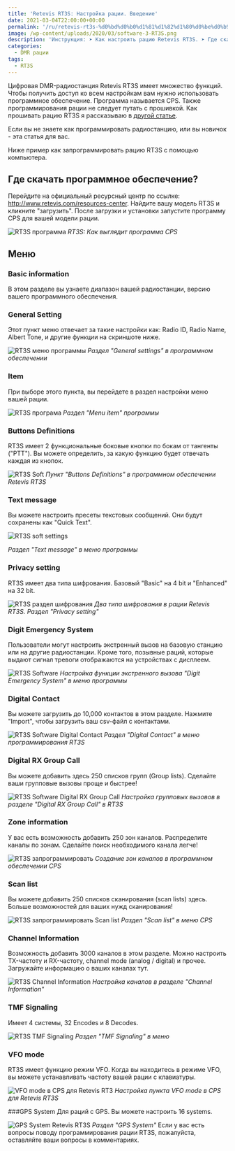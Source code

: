 ```yaml
---
title: 'Retevis RT3S: Настройка рации. Введение'
date: 2021-03-04T22:00:00+00:00
permalink: '/ru/retevis-rt3s-%d0%bd%d0%b0%d1%81%d1%82%d1%80%d0%be%d0%b9%d0%ba%d0%b0/'
image: /wp-content/uploads/2020/03/software-3-RT3S.png
description: 'Инструкция: ➤ Как настроить рацию Retevis RT3S. ➤ Где скачать программу. ➤ Как выбрать версию. ➤ Какие есть настройки.'
categories:
  - DMR рации
tags:
  - RT3S
---
```

Цифровая DMR-радиостанция Retevis RT3S имеет множество функций. Чтобы получить доступ ко всем настройкам вам нужно использовать программное обеспечение. Программа называется CPS. Также программирования рации не следует путать с прошивкой. Как прошивать рацию RT3S я рассказываю в [другой статье](https://retevis.com.ua/ru/%d0%bf%d1%80%d0%be%d1%88%d0%b8%d0%b2%d0%ba%d0%b0-retevis-rt3s/).

Если вы не знаете как программировать радиостанцию, или вы новичок - эта статья для вас.

Ниже пример как запрограммировать рацию RT3S с помощью компьютера.

## Где скачать программное обеспечение?

Перейдите на официальный ресурсный центр по ссылке: <http://www.retevis.com/resources-center>. Найдите вашу модель RT3S и кликните "загрузить". После загрузки и установки запустите программу CPS для вашей модели рации.

![RT3S программа](/wp-content/uploads/2020/03/software-1-RT3S.jpg)
*RT3S: Как выглядит программа CPS*

## Меню

### Basic information 
В этом разделе вы узнаете диапазон вашей радиостанции, версию вашего программного обеспечения.

### General Setting
Этот пункт меню отвечает за такие настройки как: Radio ID, Radio Name, Albert Tone, и другие функции на скриншоте ниже. 

![RT3S меню программы](/wp-content/uploads/2020/03/software-3-RT3S-1.png)
*Раздел "General settings" в программном обеспечении*

### Item
При выборе этого пункта, вы перейдете в раздел настройки меню вашей рации.

![RT3S програма](/wp-content/uploads/2020/03/software-4-rt.png)
*Раздел "Menu item" программы*

### Buttons Definitions
RT3S имеет 2 функциональные боковые кнопки по бокам от тангенты ("PTT"). Вы можете определить, за какую функцию будет отвечать каждая из кнопок. 

![RT3S Soft](/wp-content/uploads/2020/03/software-5-RT3S.png)
*Пункт "Buttons Definitions" в программном обеспечении Retevis RT3S*
           
### Text message
Вы можете настроить пресеты текстовых сообщений. Они будут сохранены как "Quick Text".

![RT3S soft settings](http://blog.retevis.com/wp-content/uploads/2018/06/software-16.png)

*Раздел "Text message" в меню программы*
                
### Privacy setting
RT3S имеет два типа шифрования. Базовый "Basic" на 4 bit и "Enhanced" на 32 bit.

![RT3S раздел шифрования](/wp-content/uploads/2020/03/software-15.jpg)
*Два типа шифрования в рации Retevis RT3S. Раздел "Privacy setting"*
 
### Digit Emergency System
Пользователи могут настроить экстренный вызов на базовую станцию или на другие радиостанции. Кроме того, позывные раций, которые выдают сигнал тревоги отображаются на устройствах с дисплеем. 

![RT3S Software](/wp-content/uploads/2020/03/software-14-1.jpg)
*Настройка функции экстренного вызова "Digit Emergency System" в меню программы*
                    
### Digital Contact
Вы можете загрузить до 10,000 контактов в этом разделе. Нажмите "Import", чтобы загрузить ваш csv-файл с контактами.

![RT3S Software Digital Contact](/wp-content/uploads/2020/03/software-12.jpg)
*Раздел "Digital Contact" в меню программирования RT3S*
                      
### Digital RX Group Call
Вы можете добавить здесь 250 списков групп (Group lists). Сделайте ваши групповые вызовы проще и быстрее!

![RT3S Software Digital RX Group Call](/wp-content/uploads/2020/03/software-12.jpg)
*Настройка групповых вызовов в разделе "Digital RX Group Call" в RT3S*

### Zone information
У вас есть возможность добавить 250 зон каналов. Распределите каналы по зонам. Сделайте поиск необходимого канала легче!

![RT3S запрограммировать](/wp-content/uploads/2020/03/software-9.jpg)
*Создание зон каналов в программном обеспечении CPS*
      
### Scan list
Вы можете добавить 250 списков сканирования (scan lists) здесь. Больше возможностей для ваших нужд сканирования! 

![RT3S запрограммировать Scan list](/wp-content/uploads/2020/03/software-8.jpg)
*Раздел "Scan list" в меню CPS*
                                       
### Channel Information
Возможность добавить 3000 каналов в этом разделе. Можно настроить TX-частоту и RX-частоту, channel mode (analog / digital) и прочее. Загружайте информацию о ваших каналах тут.

![RT3S Channel Information](/wp-content/uploads/2020/03/software-7.jpg)
*Настройка каналов в разделе "Channel Information"*
                                          
### TMF Signaling
Имеет 4 системы, 32 Encodes и 8 Decodes.

![RT3S TMF Signaling](/wp-content/uploads/2020/03/software-6.jpg)
*Раздел "TMF Signaling" в меню*

### VFO mode
RT3S имеет функцию режим VFO. Когда вы находитесь в режиме VFO, вы можете устанавливать частоту вашей рации с клавиатуры.

![VFO mode в CPS для Retevis RT3](/wp-content/uploads/2020/03/VFOMODE-RT3S.jpg)
*Настройка пункта VFO mode в CPS для Retevis RT3S*
                                                 
###GPS System
Для раций с GPS. Вы можете настроить 16 systems.

![GPS System Retevis RT3S](/wp-content/uploads/2020/03/software-17.png)
*Раздел "GPS System"*
                                                        Если у вас есть вопросы поводу программирования рации RT3S, пожалуйста, оставляйте ваши вопросы в комментариях.